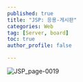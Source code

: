 ```yaml
---
published: true
title: "JSP: 응용-게시판" 
categories: Web
tag: [Server, board] 
toc: true
author_profile: false 

---
```


![JSP_page-0019](https://github.com/Vida0822/Ssangyong/assets/132312673/233a64b5-3fee-49cc-97b7-b0dc9588b7f1)
